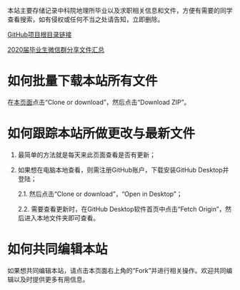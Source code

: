 本站主要存储记录中科院地理所毕业以及求职相关信息和文件，方便有需要的同学查看搜索，如有侵权或任何不当之处请告知，立即删除。

[GitHub项目根目录链接](https://github.com/mengfeimu/IGSNRR)

[2020届毕业生微信群分享文件汇总](https://github.com/mengfeimu/IGSNRR/tree/master/wechat_files_2020)

# 如何批量下载本站所有文件

在[本页面](https://github.com/mengfeimu/IGSNRR)点击“Clone or download”，然后点击“Download ZIP”。

# 如何跟踪本站所做更改与最新文件

1. 最简单的方法就是每天来此页面查看是否有更新；

2. 如果想在电脑本地查看，则需注册GitHub账户，下载安装GitHub Desktop并登陆；

    2.1. 然后点击“Clone or download”，“Open in Desktop”；
    
    2.2. 需要查看更新时，在GitHub Desktop软件首页中点击“Fetch Origin”，然后进入本地文件夹即可查看。
    
    
# 如何共同编辑本站

如果想共同编辑本站，请点击本页面右上角的“Fork”并进行相关操作。欢迎共同编辑以及时提供更多有用信息。
